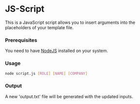 # JS-Script

This is a JavaScript script allows you to insert arguments into the placeholders of your template file.

### Prerequisites

You need to have [NodeJS](https://nodejs.dev/en/) installed on your system.

### Usage

```bash
node script.js [ROLE] [NAME] [COMPANY]
```

### Output

A new 'output.txt' file will be generated with the updated inputs.
